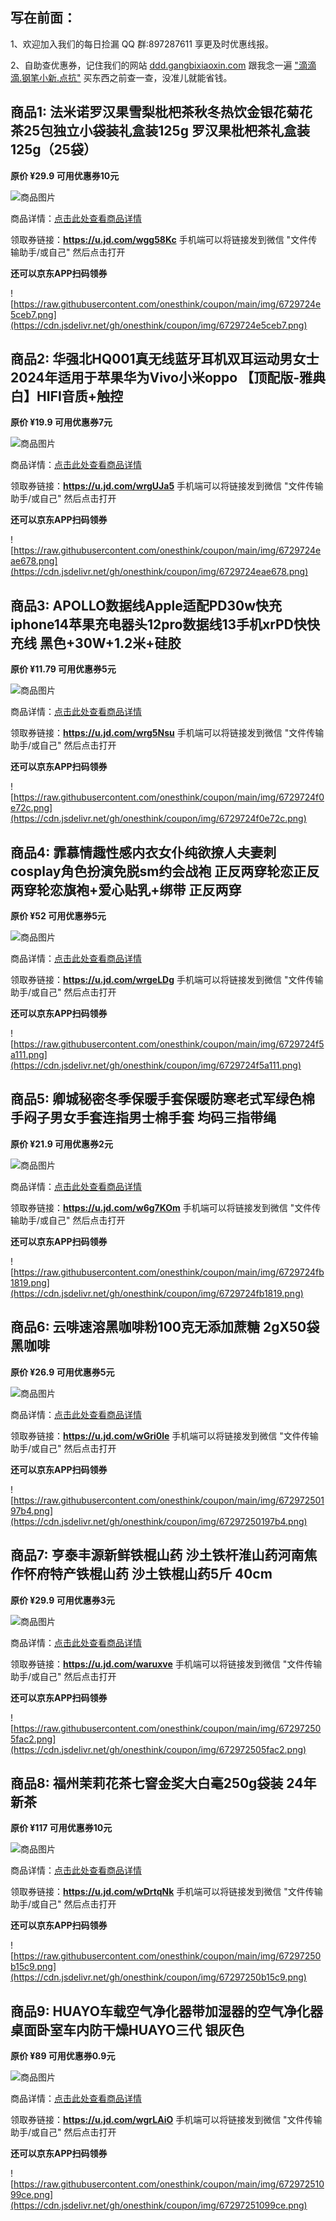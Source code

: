 ## 写在前面：

1、欢迎加入我们的每日捡漏 QQ 群:897287611 享更及时优惠线报。

2、自助查优惠券，记住我们的网站 [ddd.gangbixiaoxin.com](https://ddd.gangbixiaoxin.com) 跟我念一遍 ["滴滴滴.钢笔小新.点抗"](https://ddd.gangbixiaoxin.com) 买东西之前查一查，没准儿就能省钱。

## 商品1: 法米诺罗汉果雪梨枇杷茶秋冬热饮金银花菊花茶25包独立小袋装礼盒装125g 罗汉果枇杷茶礼盒装125g（25袋）

**原价 ¥29.9 可用优惠券10元**

![商品图片](http://img14.360buyimg.com/n1/jfs/t1/148400/26/46258/199384/67278895Fd6482c6c/e1fb25e7ec2862a5.jpg)

商品详情：[点击此处查看商品详情](https://union-click.jd.com/jdc?e=1003156031&amp;p=JF8BAdwJK1olXwIGVVpVD08eAF8IGlsVXwcHU1dfD0MRB19MRANLAjZbERscSkAJHTRQRA1CCVkdDwtCWhVLHTdNTwcKBENeCVAfUg8bAm8BZyxCPGIAXAYVUBFlaxZwQCVuPWYHOlw5cBIXYwR0QRpMLWBBVBlUX1xXDxtxazliPm1GIzc1WzxefDB_RD9NOWJ-Ej4vVTl1Aj1OeBBlDWFbJBcpQEpwYSZsWyxnAHRgVSobfBRvZRt7ZAxhJFRiLT1dVz8Vfz9zfCcTOE5hIjkCViNFZRB-Yih2HHFKLA0pQTRIYxZ4cixmNQ50JjY_fDh_CxlxTixsKXYLICcmfj91YCh8YgF2KV9pFSoCUi9sY3sKbk8XKDZUHAFHW0oWBQpyAVJVFG9JCj4IcBFnD2M4GmsWXAYFXVhaDkISM18IG2tUMwYDVF9UAUkVM244G10XXAAFXFtaDk4UAF8IE1wliqu6gdTs3cOu1_GAzOKyiI--gMDVOHsnAF8IGloXXQIFVVxdOHsXAF8LKwV7XFUEVl8OX0h5X20KWA1HXUVsVFtVDU0TBmkAK1kUXAQAZG5tCUsefxhfej8XVV5KDAQvYDJvWBFzezsQMwRmLAddaCBrWS5Raz1WXUELA25dOA)

领取券链接：**https://u.jd.com/wgg58Kc** 手机端可以将链接发到微信 "文件传输助手/或自己" 然后点击打开

**还可以京东APP扫码领券**

![https://raw.githubusercontent.com/onesthink/coupon/main/img/6729724e5ceb7.png](https://cdn.jsdelivr.net/gh/onesthink/coupon/img/6729724e5ceb7.png)

## 商品2: 华强北HQ001真无线蓝牙耳机双耳运动男女士2024年适用于苹果华为Vivo小米oppo 【顶配版-雅典白】HIFI音质+触控

**原价 ¥19.9 可用优惠券7元**

![商品图片](http://img14.360buyimg.com/n1/jfs/t1/132302/2/48603/65858/6715f1dcFa681ff0c/0192860417adce64.jpg)

商品详情：[点击此处查看商品详情](https://union-click.jd.com/jdc?e=1003156031&amp;p=JF8BAdsJK1olXwIHXVhaCEgeAV8IGlsUXwEHUVpfCksRC19MRANLAjZbERscSkAJHTRQRA1CCVkdDwtCWhVLHTdNTwcKBENeCVAfUg8bSidfYFsRVEV0Cl4cfBgSXTFRWxhMWwFjOlxaDQ5fUGd-WSh9NlZSMy4OX1xXDxtxazliLm1cIzc9bjxeaCh_RAFNOWVyEj0vVTJ1Ah9ObS5lPWFYBhcqakp0YW58Wy9dB2VgVS4bfyJ_ZQ98eAxhJFRhIAddTT1uVT9zfCcTOE5hIjkCViNFZRNtezhhWGVrMDgqfBkSdAZwcjt2IQF0NiY7aDh3Cxhxaz91OXIKIzcpaCtlYCh8cgFzKU8CECg0Ui5sY3sKbk8XKDZ8AT8HFjhfZApjXwFHKBwGDjhdVR9BD2M4GmsWXAYFXVhaDkISM18IG2tUMwYGUF1YCUwfM244G10XXAAFXFtbCU0WC18IE1wliqu6gdTs3cOu1_GAzOKyiI--gMDVOHsnAF8IGloXXQIFVVxdOHsXAF8LKwV7XFUKVF1VDkh5X20KWA1BB0RsXVtbDEgSCmk4GVoUXwQyZG4UQBxsA2sBWC1LXUd2B1sDVhJXQDYOHDp7XwEHERYOAD1VcAdjSwtyLVVVZF5t)

领取券链接：**https://u.jd.com/wrgUJa5** 手机端可以将链接发到微信 "文件传输助手/或自己" 然后点击打开

**还可以京东APP扫码领券**

![https://raw.githubusercontent.com/onesthink/coupon/main/img/6729724eae678.png](https://cdn.jsdelivr.net/gh/onesthink/coupon/img/6729724eae678.png)

## 商品3: APOLLO数据线Apple适配PD30w快充iphone14苹果充电器头12pro数据线13手机xrPD快快充线 黑色+30W+1.2米+硅胶

**原价 ¥11.79 可用优惠券5元**

![商品图片](http://img14.360buyimg.com/n1/jfs/t1/88312/1/52647/30277/66e4d51fF53fa0393/4d4593048c0e66ef.jpg)

商品详情：[点击此处查看商品详情](https://union-click.jd.com/jdc?e=1003156031&amp;p=JF8BAdsJK1olXwIHXVhbCUsUA18IGlsVWgAFVVxVAU4SAl9MRANLAjZbERscSkAJHTRQRA1CCVkdDwtCWhVLHTdNTwcKBENeCVAfUg8beyt1bzJ8IXMHHRkUSjFlXCRvfCsXI1ZDOlxYCRRTfzxYZj5xC1l-NgUuD1xXDxtxazliPnlDI1wtaDJ0Ay9_citNOWJiEj4VUiJ1AgdObT5lDWFYNBc9QEthYSYJWzh3B2JgVS4bfwNscRZ7fAxhJFRgIwddTT9uczxzfCcTOE5hIjkCViNFZRB6Yj9qGXBrLD0pUR5VY21aciJxKll0PSI7fBJnCxhhaCthFGFBNCc2ezxlYCh8Yg1zKWV9FyoCYBtsY3sKbk8XKDZYVgAgSzdvVQ93Qw9TBW5_LjxcYCtnD2M4GmsWXAYFXVhaDkISM18IG2tUMwYEUFhYD00fM244G10XXAAFXFtbC00WAV8IE1wliqu6gdTs3cOu1_GAzOKyiI--gMDVOHsnAF8IGloXXQIFVVxdOHsXAF8LKwV7XFUEVwpcAU15X20KWA1DWABsXVtbDEgTBWw4GVoUXwQyZG4lTDZjagZ0bl5cGk9ALiwCQyxwc212Sxp7XwMDCxohWxtqZgteRCd3BnUFZF5t)

领取券链接：**https://u.jd.com/wrg5Nsu** 手机端可以将链接发到微信 "文件传输助手/或自己" 然后点击打开

**还可以京东APP扫码领券**

![https://raw.githubusercontent.com/onesthink/coupon/main/img/6729724f0e72c.png](https://cdn.jsdelivr.net/gh/onesthink/coupon/img/6729724f0e72c.png)

## 商品4: 霏慕情趣性感内衣女仆纯欲撩人夫妻刺cosplay角色扮演免脱sm约会战袍 正反两穿轮恋正反两穿轮恋旗袍+爱心贴乳+绑带 正反两穿

**原价 ¥52 可用优惠券5元**

![商品图片](http://img14.360buyimg.com/n1/jfs/t1/221400/34/44115/131952/6712220aFa0c821ba/6dea48e2434c49e6.jpg)

商品详情：[点击此处查看商品详情](https://union-click.jd.com/jdc?e=1003156031&amp;p=JF8BAeAJK1olXwIHXVhZCkwSAF8IGlsWXQcFUF5aDU0TC19MRANLAjZbERscSkAJHTRQRA1CCVkdDwtCWhVLHTdNTwcKBENeCVAfUg8bWTRyTx5UW29BICQYWDN_AghUYSd9H1xFOlxUDCxMRQoIS19qKH56I1kZV1xXDxtxazliBGVGI1w5aj9OdC5_YgFNOWVmEj4VVTJ1Ah9Obz5mK2FbNBcqekp-YW5aWyxnB2RgHTYbfBRgdRgJTgxhJFRnIBddVjx-dwxzfCcTOE5hIjkCViNFZRNtYihtSQV1NFwpayt0YCt-aS98PWVqQF0qfiJvYBgJc1xjL2FxIF8PDyhldwt8eThSKW9UBCoEew9jXBdrYDsBX3MWVittATBMXzRhX1x2Nnh2CA5YVAl0fBtKTVcZbQcyV19dD0IRBGkBHmslXQYyFTBdAUoWBGgAHmsUbQYEVl9bD0MSBWoIHVIlXQ4FZInwsJ6dsrqAoo-L1dG784vUtJ-Ji184K1glXQcDVl5ZD0oVA184G1glXjZcOl8ODkkWAW0PdQcXX0VUDVZbZksSC2wAH1wQWTYAVV9fCnsnMzVTYQ9QHABrFyonTRtva25vRyFpNURYEzBfAU9wWCltGwsRInN6LClaTBQnA18)

领取券链接：**https://u.jd.com/wrgeLDg** 手机端可以将链接发到微信 "文件传输助手/或自己" 然后点击打开

**还可以京东APP扫码领券**

![https://raw.githubusercontent.com/onesthink/coupon/main/img/6729724f5a111.png](https://cdn.jsdelivr.net/gh/onesthink/coupon/img/6729724f5a111.png)

## 商品5: 卿城秘密冬季保暖手套保暖防寒老式军绿色棉手闷子男女手套连指男士棉手套 均码三指带绳

**原价 ¥21.9 可用优惠券2元**

![商品图片](http://img14.360buyimg.com/n1/jfs/t1/6012/27/32515/161754/670b36a9F7e0bd856/2a65c4f638004161.jpg)

商品详情：[点击此处查看商品详情](https://union-click.jd.com/jdc?e=1003156031&amp;p=JF8BAdUJK1olXwIHXVhfAE0WCl8IGlsWXAQAUllVAU8SAF9MRANLAjZbERscSkAJHTRQRA1CCVkdDwtCWhVLHTdNTwcKBENeCVAfUg8beRxcUhhhC2ADEz8jWE5XdzxORzkUOmdHOlwndQpkYglxTgVGXlFpESMKClxXDxtxazliBGFHIAEPbzJ0Ayx_ciNNOWJ2Ej4vVTh1Ah9OeBBlOmFbKBcqQEpHYW54WztdAHRgHS4bfDJvZRhrbAxhJFRiIy06Tz9-Zw1zfCcTOE5hIjkCViNFZRB_bwJ2A2VrPD4-UTMDABh8Qyd8KmVlCig0Wi9jcBRUeDJHP39xMx8rYRlzdCdrRyxKIVV1NzUefDJvW19fXl1CFlhUNzxHbhRydxhqWiBNPWJyWFJtCXsUAm8PEl0SWw8HZG5dCHtWbW8BGV4XWAAFZF9tCE0VAmkPE14TWgQHVW5dAEwn1MKwztGkiI67gMDV3_Kw1ua0z8WdbTYyV25dCUoVA2sPGlkVbTYCV25eOBV5AjwNTFwWWQJsCFxfSx1PSmdmEl4cXg8FXVltCkoWAW04K2tvLlJLFyoLbkpQYhFYHhthDkBeNl86aQ55ARV1Wih0O39XCg1eXyBSfjgKK1sl)

领取券链接：**https://u.jd.com/w6g7KOm** 手机端可以将链接发到微信 "文件传输助手/或自己" 然后点击打开

**还可以京东APP扫码领券**

![https://raw.githubusercontent.com/onesthink/coupon/main/img/6729724fb1819.png](https://cdn.jsdelivr.net/gh/onesthink/coupon/img/6729724fb1819.png)

## 商品6: 云啡速溶黑咖啡粉100克无添加蔗糖 2gX50袋黑咖啡

**原价 ¥26.9 可用优惠券5元**

![商品图片](http://img14.360buyimg.com/n1/jfs/t1/57602/4/17282/185151/6264c5c2E3fb5d135/cb935ee4f0708f4e.jpg)

商品详情：[点击此处查看商品详情](https://union-click.jd.com/jdc?e=1003156031&amp;p=JF8BAdsJK1olXwIHXVhfC00eAl8IGloRXAQFUVxfCkMeCl9MRANLAjZbERscSkAJHTRQRA1CCVkdDwtCWhVLHTdNTwcKBENeCVAfUg8bYD9SRgZoDkRfJhwEaEwQfm1rHgxtIgVROlwjaTFHdxhgeixhD2RyIDguXlxXDxtxaz5hPmFHI1w9aDxeaDB-cg1NOWVmEj0VVTx1AhNObwBmK2FYPBc9UEtgYSZgWzhdB2ZgHRgbfjJscBtSZAxhJFRgIy0-Vz9uewpzfCcTOE5hIjkCViNFZRB6bD9pW3EABjo9ay8DABh-cit8KnVLFD4kaClgZxsBbTJiK3FhMxwpUDBhYzdrXC98B1Z2DT0YfiJzZRRoD1lgSQR3ZAwEbS5zWARAeyQSNWcYMVYpd05pVR8EF2sUbQUDVFlUDkwRCmo4K1sVbUdsU1xdC0oXM244G10XXAAFXFtbAEgXB18IE1wliqu6gdTs3cOu1_GAzOKyiI--gMDVOHsnAF8IGloXXQIFVVxdOHsXAF8LKwV7XFUEVwoODE55X20KWA1IWQZsXVtbDUIWAGk4GVoUXwQyZG4-WBFKXhJbWQZnH19iU1kgCigSVBd3GAh7X3hjLg4pfyN2dBtaeSthO3VUZF5t)

领取券链接：**https://u.jd.com/wGri0le** 手机端可以将链接发到微信 "文件传输助手/或自己" 然后点击打开

**还可以京东APP扫码领券**

![https://raw.githubusercontent.com/onesthink/coupon/main/img/67297250197b4.png](https://cdn.jsdelivr.net/gh/onesthink/coupon/img/67297250197b4.png)

## 商品7: 亨泰丰源新鲜铁棍山药 沙土铁杆淮山药河南焦作怀府特产铁棍山药 沙土铁棍山药5斤 40cm

**原价 ¥29.9 可用优惠券3元**

![商品图片](http://img14.360buyimg.com/n1/jfs/t1/133253/31/9452/112946/5f55c68dEca2d9519/d297e2202d10c3b4.jpg)

商品详情：[点击此处查看商品详情](https://union-click.jd.com/jdc?e=1003156031&amp;p=JF8BAcwJK1olXwIHXVhYD0ISAl8KGFMSWw4FXVZaDXtTXDdWRGtMGENDFlVDFhBPXDlfTwQKBlMdBgABFhNSVzMXQh5JAAhADhpRDDBnBQtLSRpXBXMHBi0YDikUfRFNcyJMMwRZDlYmUzxKYzt_bDx2JFV-VEkdBD9Iez98QiBKKgRUBCoEfxxwejZ3bD9cGGNdNyE9VSxJZ21jZyxPCwFnCwM0fy9eXQpQfCR1OXlDIDcLUDx0eCp8YglwKnUCFCYoYz11WRsOfxIdAFNyPFsqVzdyeht3RS18B2ViJzkdayJNZwxSeBpjJH10ND0pHEhgYAZgSy9mCFp0ICoOfAJ8QhgKQThhLnFVZFZfUy9SeBJWfl9VNF5XPwsJFgBiYykEF2sUbQUDVFlUDkwRCmo4K1sVbUdsU1ZZCUMeM244G10XXAAFXFtUC0gWAV8IE1wliqu6gdTs3cOu1_GAzOKyiI--gMDVOHsnAF8IGloXXQIFVVxdOHsXAF8LKwV7XFUHA1lfDUl5X20KWA1KCkNsXVtUCk4VBm04GVoUXwQyZG5ZczsRZyxaWhlNKANQJxtbakhpfSpgYgJ7X11YXCUGfxZ3Vxh_fDhsDnoCZF5t)

领取券链接：**https://u.jd.com/waruxve** 手机端可以将链接发到微信 "文件传输助手/或自己" 然后点击打开

**还可以京东APP扫码领券**

![https://raw.githubusercontent.com/onesthink/coupon/main/img/672972505fac2.png](https://cdn.jsdelivr.net/gh/onesthink/coupon/img/672972505fac2.png)

## 商品8: 福州茉莉花茶七窨金奖大白毫250g袋装 24年新茶

**原价 ¥117 可用优惠券10元**

![商品图片](http://img14.360buyimg.com/n1/jfs/t1/5283/4/23619/207293/6693edabF568872ff/308ebf0e1fda4945.jpg)

商品详情：[点击此处查看商品详情](https://union-click.jd.com/jdc?e=1003156031&amp;p=JF8BAdQJK1olXwIHXVhYD00WAF8IGlsUVQEBUlxVCEMfB19MRANLAjZbERscSkAJHTRQRA1CCVkdDwtCWhVLHTdNTwcKBENeCVAfUg8baDpzYzMXAVFXMQobezBrZzh4ewVvGlRnOlwidEtCSh1yGCIQHnJkECgIclxXDxtxazliLk9cIFwPaDJ0YDB-Yj9NOWV6EikFVTh1ShdOeC5lOWFYIBcqUEp1YW58Wy1nAH9gHSobazJocBZ7GwxhJFRiIwc2TzwVUQlzfCcTOE5hIjkCViNFZRNveBJpVXFwPDokezxWYB18cjtPCEZ0NiY4ay9kQBthcC12XHYKIyc-fjxlYDN_RCdGKU9pESgkYBMnZBddWxBFJAJgM0RecyBjaisBT1wPPQoOZF9tC0oXBGYOHF0cWDYyVF5tSSUXBmcMHlgUXzYDZF5bCkoRBGcNEl4XXwYyVFZaOJy6u7qCqo6d5NKc3Inkr56ev7uWk2slbQUyVF9cCksTBG4KG2slXQUyV24DZkpEBGpcGl8SM1oAVh0LSUlPbW8NE10SVAEAUW5fCUoVAV84KzBAJn5qVgIKXS5DRRxzZz9CLWZcLhkPbSUVfBMIThJnJwV7UR0pbg9hVhU4G2s)

领取券链接：**https://u.jd.com/wDrtqNk** 手机端可以将链接发到微信 "文件传输助手/或自己" 然后点击打开

**还可以京东APP扫码领券**

![https://raw.githubusercontent.com/onesthink/coupon/main/img/67297250b15c9.png](https://cdn.jsdelivr.net/gh/onesthink/coupon/img/67297250b15c9.png)

## 商品9: HUAYO车载空气净化器带加湿器的空气净化器桌面卧室车内防干燥HUAYO三代 银灰色

**原价 ¥89 可用优惠券0.9元**

![商品图片](http://img14.360buyimg.com/n1/jfs/t1/149815/5/42530/56950/670cd418Fa45f154e/7dfe7d5f285aff61.jpg)

商品详情：[点击此处查看商品详情](https://union-click.jd.com/jdc?e=1003156031&amp;p=JF8BAa0JK1olXwIHXVhaAEgSA18IGlsWXAIBVl1dAE4SB19MRANLAjZbERscSkAJHTRQRA1CCVkdDwtCWhVLHTdNTwcKBENeCVAfUg8bZRdeRj1PGFJ1LycEaipSZjVVXxoSNXRyOlwtahNvaxIBTwdNVAUCIwk2UFxXDxtxazliBGFBIFwhazx0Si9_cj9NOWJQEik_Uhh1Aj1OexBlO2FbVRc-ekthYW5oWzh3AHRgHQwbfilzZhh8cAxhJFRgLT0-Vz9-VT9zfSdrClllPzxdCAxxejlQbDh2AXEAAjwqawJJdBt8D1lgbXwBCQg-aQlrZhF-UgIUXwRhSjtDVCsbD18JK1gUXQELUllbAU4nM28IKxp7XQMHUlpbCU0nAl8IHVkUWwEKUVdZAUIeM28AHGvC8L7X3u-IgPLDneffovzA1LrWytZtOHsUM28JGlkVWQEDVl5tOEsUM2w4RTUUDg4CV1ZbCyVLAW1LTRtFD2gLUVhZCkMVB18KGloXXzYyZDglXhZxWSpcbCBsBGRjETsHVQ9WBAd6azUXLWRaLDYgAR9LW2YLGyxCNl4yVG4)

领取券链接：**https://u.jd.com/wgrLAiO** 手机端可以将链接发到微信 "文件传输助手/或自己" 然后点击打开

**还可以京东APP扫码领券**

![https://raw.githubusercontent.com/onesthink/coupon/main/img/67297251099ce.png](https://cdn.jsdelivr.net/gh/onesthink/coupon/img/67297251099ce.png)

